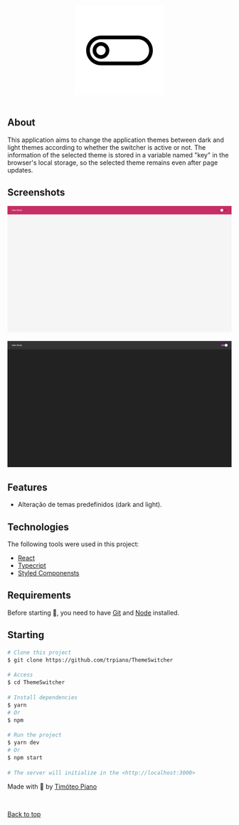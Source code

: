 <div align="center" id="top"> 
  <img src="./src/assets/icons/icon.png" alt="Switcher Icon" />
</div>

<br>

## About

This application aims to change the application themes between dark and light themes according to whether the switcher is active or not. The information of the selected theme is stored in a variable named "key" in the browser's local storage, so the selected theme remains even after page updates.

## Screenshots

<div align="center" id="top"> 
  <img src="./src/assets/img/light_theme.png" alt="Light Theme" />
</div>
<br/>
<div align="center" id="top"> 
  <img src="./src/assets/img/dark_theme.png" alt="Dark Theme" />
</div>

## Features

- Alteração de temas predefinidos (dark and light).

## Technologies

The following tools were used in this project:

- [React](https://pt-br.reactjs.org/)
- [Typecript](https://www.typescriptlang.org/)
- [Styled Componensts](https://styled-components.com/)

## Requirements

Before starting 🏁, you need to have [Git](https://git-scm.com) and [Node](https://nodejs.org/en/) installed.

## Starting

```bash
# Clone this project
$ git clone https://github.com/trpiano/ThemeSwitcher

# Access
$ cd ThemeSwitcher

# Install dependencies
$ yarn
# Or
$ npm

# Run the project
$ yarn dev
# Or
$ npm start

# The server will initialize in the <http://localhost:3000>
```

Made with 💜 by <a href="https://github.com/trpiano" target="_blank">Timóteo Piano</a>

&#xa0;

<a href="#top">Back to top</a>
